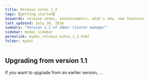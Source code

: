 ```yaml
---
title: Release notes 1.2
tags: [getting_started]
keywords: release notes, announcements, what's new, new features
last_updated: July 16, 2016
summary: "Version 1.2 of sNow! cluster manager"
sidebar: mydoc_sidebar
permalink: mydoc_release_notes_1_2.html
folder: mydoc
---
```




## Upgrading from version 1.1

If you want to upgrade from an earlier version, ...

